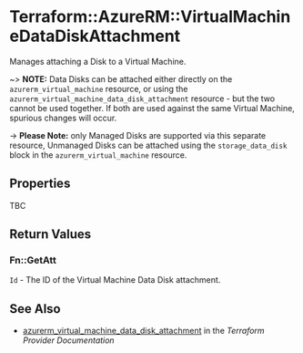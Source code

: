 # Terraform::AzureRM::VirtualMachineDataDiskAttachment

Manages attaching a Disk to a Virtual Machine.

~> **NOTE:** Data Disks can be attached either directly on the `azurerm_virtual_machine` resource, or using the `azurerm_virtual_machine_data_disk_attachment` resource - but the two cannot be used together. If both are used against the same Virtual Machine, spurious changes will occur.

-> **Please Note:** only Managed Disks are supported via this separate resource, Unmanaged Disks can be attached using the `storage_data_disk` block in the `azurerm_virtual_machine` resource.

## Properties

TBC

## Return Values

### Fn::GetAtt

`Id` - The ID of the Virtual Machine Data Disk attachment.

## See Also

* [azurerm_virtual_machine_data_disk_attachment](https://www.terraform.io/docs/providers/azurerm/r/virtual_machine_data_disk_attachment.html) in the _Terraform Provider Documentation_